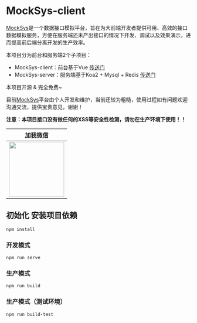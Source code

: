 # MockSys-client
[MockSys](https://www.mocksys.com/)是一个数据接口模拟平台，旨在为大前端开发者提供可用、高效的接口数据模拟服务，方便在服务端还未产出接口的情况下开发、调试以及效果演示，进而提高前后端分离开发的生产效率。

本项目分为前台和服务端2个子项目：
* MockSys-client：前台基于Vue [传送门](https://github.com/cfz1005/vue-element-mocksys)
* MockSys-server：服务端基于Koa2 + Mysql + Redis [传送门](https://github.com/cfz1005/vue-element-mocksys-server)

本项目开源 & 完全免费~

目前[MockSys](https://www.mocksys.com/)平台由个人开发和维护，当前还较为粗糙，使用过程如有问题欢迎沟通交流，提供宝贵意见，谢谢！

**注意：本项目接口没有做任何的XSS等安全性检测，请勿在生产环境下使用！！**

|加我微信|
|:--:|
|<img src="https://www.mocksys.com/docs/assets/img/wx.jpg" alt="" width="150">|




## 初始化 安装项目依赖
```
npm install
```

### 开发模式
```
npm run serve
```

### 生产模式
```
npm run build
```

### 生产模式（测试环境）
```
npm run build-test
```
